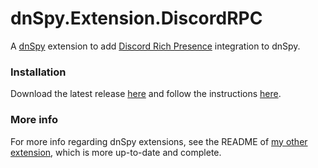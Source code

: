 dnSpy.Extension.DiscordRPC
==========================

A [dnSpy](https://github.com/dnSpy/dnSpy) extension to add [Discord Rich Presence](https://discord.com/rich-presence) integration to dnSpy.

### Installation
Download the latest release [here](https://github.com/holly-hacker/dnspy.extension.discordrpc/releases/latest) and follow the instructions [here](https://github.com/HoLLy-HaCKeR/dnSpy.Extension.HoLLy#installation).

### More info
For more info regarding dnSpy extensions, see the README of [my other extension](https://github.com/HoLLy-HaCKeR/dnSpy.Extension.HoLLy/blob/master/README.md), which is more up-to-date and complete.

